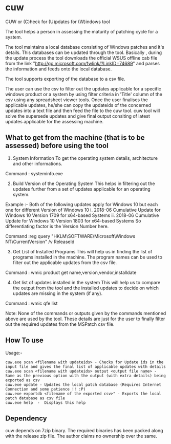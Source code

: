 # cuw
CUW or (C)heck for (U)pdates for (W)indows tool

The tool helps a person in assessing the maturity of patching cycle for a system.

The tool maintains a local database consisting of Windows patches and it's details. This databases can be updated through the tool.
Basically , during the update process the tool downloads the official WSUS offline cab file from the link "http://go.microsoft.com/fwlink/?LinkID=74689" and parses the information and feeds onto the local database.

The tool supports exporting of the database to a csv file.

The user can use the csv to filter out the updates applicable for a specific windows product or a system by using filter criteria in 'Title' column of the csv using any spreadsheet viewer tools. Once the user finalises the applicable updates, he/she can copy the updateids of the concerned updates into a text file and then feed the file to the cuw tool. cuw tool will solve the supersede updates and give final output consiting of latest updates applicable for the assessing machine.

What to get from the machine (that is to be assessed) before using the tool
-----------------------------------------------------------------

1. System Information 
To get the operating system details, architecture and other informations.

Command : systeminfo.exe

2. Build Version of the Operating System
This helps in filtering out the updates further from a set of updates applicable for an operating system.

Example :-
Both of the following updates apply for Windows 10 but each one for different Version of Windows 10
i. 2018-06 Cumulative Update for Windows 10 Version 1709 for x64-based Systems
ii. 2018-06 Cumulative Update for Windows 10 Version 1803 for x64-based Systems
So differentiating factor is the Version Number here.
  
Command :reg query "HKLM\SOFTWARE\Microsoft\Windows NT\CurrentVersion" /v ReleaseId

3. Get List of Installed Programs 
This will help us in finding the list of programs installed in the machine. The program names can be used to filter out the applicable updates from the csv file.

Command : wmic product get name,version,vendor,installdate

4. Get list of updates installed in the system 
This will help us to compare the output from the tool and the installed updates to decide on which updates are missing in the system (if any).

Command : wmic qfe list
     
Note: None of the commands or outputs given by the commands mentioned above are used by the tool. These details are just for the user to finally filter out the required updates from the MSPatch csv file.


How To use
-----------

Usage:-
                

    cuw.exe scan <filename with updateids> - Checks for Update ids in the input file and gives the final list of applicable updates with details
    cuw.exe scan <filename with updateids> output <output file name> - Same as the previous option with the output (with extra details) being exported as csv
    cuw.exe update - Updates the local patch database (Requires Internet Connection and some patience !! :P)
    cuw.exe exportdb <filename of the exported csv>" - Exports the local patch database as csv file
    cuw.exe help  -  Displays this help
        
  
 Dependency
 ----------
 
 cuw depends on 7zip binary. 
 The required binaries has been packed along with the release zip file. The author claims no ownership over the same.
